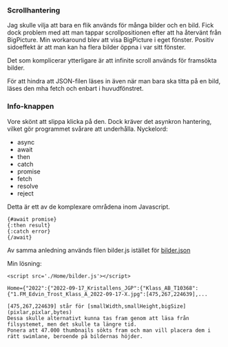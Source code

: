 ### Scrollhantering

Jag skulle vilja att bara en flik används för många bilder och en bild. Fick dock problem med att man tappar scrollpositionen efter att ha återvänt från BigPicture. Min workaround blev att visa BigPicture i eget fönster. Positiv sidoeffekt är att man kan ha flera bilder öppna i var sitt fönster.

Det som komplicerar ytterligare är att infinite scroll används för framsökta bilder.

För att hindra att JSON-filen läses in även när man bara ska titta på en bild, läses den mha fetch och enbart i huvudfönstret.

### Info-knappen

Vore skönt att slippa klicka på den. Dock kräver det asynkron hantering, vilket gör programmet svårare att underhålla. Nyckelord: 
* async
* await
* then
* catch
* promise
* fetch
* resolve
* reject

Detta är ett av de komplexare områdena inom Javascript.
```
{#await promise}
{:then result}
{:catch error}
{/await}
```

Av samma anledning används filen bilder.js istället för [bilder.json](https://stackoverflow.com/questions/60779816/how-to-access-local-json-file-via-svelte)

Min lösning:
```
<script src='./Home/bilder.js'></script>

Home={"2022":{"2022-09-17_Kristallens_JGP":{"Klass_AB_T10368":{"1.FM_Edvin_Trost_Klass_A_2022-09-17-X.jpg":[475,267,224639],...

[475,267,224639] står för [smallWidth,smallHeight,bigSize] (pixlar,pixlar,bytes)
Dessa skulle alternativt kunna tas fram genom att läsa från filsystemet, men det skulle ta längre tid.
Ponera att 47.000 thumbnails sökts fram och man vill placera dem i rätt swimlane, beroende på bildernas höjder.
```

